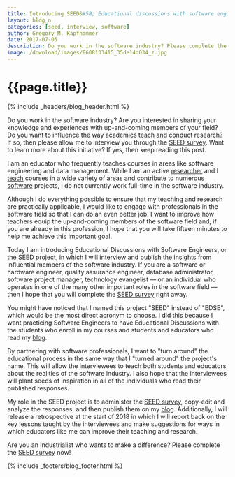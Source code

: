 ```yaml
---
title: Introducing SEED&#58; Educational discussions with software engineers
layout: blog_n
categories: [seed, interview, software]
author: Gregory M. Kapfhammer
date: 2017-07-05
description: Do you work in the software industry? Please complete the SEED survey so that we can learn from your experiences!
image: /download/images/8608133415_35de14d034_z.jpg
---
```


# {{page.title}}
{% include _headers/blog_header.html %}

Do you work in the software industry? Are you interested in sharing your knowledge and experiences with up-and-coming
members of your field? Do you want to influence the way academics teach and conduct research? If so, then please allow
me to interview you through the [SEED survey]({{site.baseurl}}seed/). Want to learn more about this initiative? If yes,
then keep reading this post.

I am an educator who frequently teaches courses in areas like software engineering and data management. While I am an
active [researcher]({{site.baseurl}}research/) and I [teach]({{site.baseurl}}teaching/) courses in a wide variety of
areas and contribute to numerous [software]({{site.baseurl}}software/) projects, I do not currently work full-time in
the software industry.

Although I do everything possible to ensure that my teaching and research are practically applicable, I would like to
engage with professionals in the software field so that I can do an even better job. I want to improve how teachers
equip the up-and-coming members of the software field and, if you are already in this profession, I hope that you will
take fifteen minutes to help me achieve this important goal.

Today I am introducing Educational Discussions with Software Engineers, or the SEED project, in which I will interview
and publish the insights from influential members of the software industry. If you are a software or hardware engineer,
quality assurance engineer, database administrator, software project manager, technology evangelist &mdash; or an
individual who operates in one of the many other important roles in the software field &mdash; then I hope that you will
complete the [SEED survey]({{site.baseurl}}seed/) right away.

You might have noticed that I named this project "SEED" instead of "EDSE", which would be the most direct acronym to
choose. I did this because I want practicing Software Engineers to have Educational Discussions with the students who
enroll in my courses and students and educators who read my [blog]({{site.baseurl}}blog/).

By partnering with software professionals, I want to "turn around" the educational process in the same way that I
"turned around" the project's name. This will allow the interviewees to teach both students and educators about the
realities of the software industry. I also hope that the interviewees will plant seeds of inspiration in all of the
individuals who read their published responses.

My role in the SEED project is to administer the [SEED survey]({{site.baseurl}}seed/), copy-edit and analyze the
responses, and then publish them on my [blog]({{site.baseurl}}blog/). Additionally, I will release a retrospective at
the start of 2018 in which I will report back on the key lessons taught by the interviewees and make suggestions for ways
in which educators like me can improve their teaching and research.

Are you an industrialist who wants to make a difference? Please complete the [SEED survey]({{site.baseurl}}seed/) now!

{% include _footers/blog_footer.html %}
